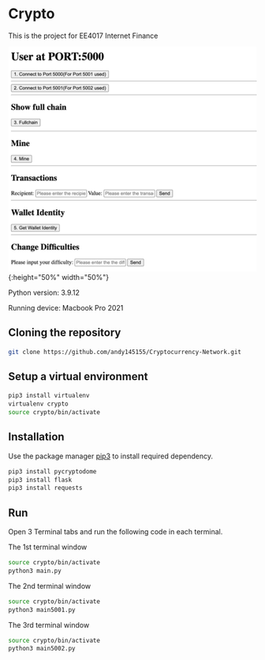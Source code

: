# Crypto

This is the project for EE4017 Internet Finance 

![test image size](pic/5000.png){:height="50%" width="50%"}

Python version: 3.9.12

Running device: Macbook Pro 2021 

## Cloning the repository

```bash
git clone https://github.com/andy145155/Cryptocurrency-Network.git
```

## Setup a virtual environment 
```bash
pip3 install virtualenv
virtualenv crypto
source crypto/bin/activate
```
## Installation

Use the package manager [pip3](https://pip.pypa.io/en/stable/) to install required dependency.

```bash
pip3 install pycryptodome
pip3 install flask
pip3 install requests
```

## Run

Open 3 Terminal tabs and run the following code in each terminal.

The 1st terminal window
```bash
source crypto/bin/activate
python3 main.py
```

The 2nd terminal window
```bash
source crypto/bin/activate
python3 main5001.py
```

The 3rd terminal window
```bash
source crypto/bin/activate
python3 main5002.py
```